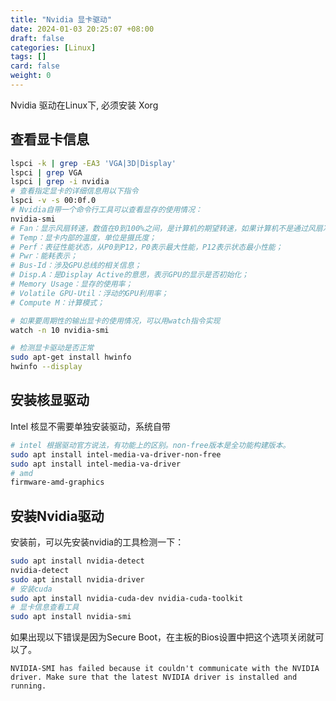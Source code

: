 ```yaml
---
title: "Nvidia 显卡驱动"
date: 2024-01-03 20:25:07 +08:00
draft: false
categories: [Linux]
tags: []
card: false
weight: 0
---
```


Nvidia 驱动在Linux下, 必须安装 Xorg

## 查看显卡信息

```bash
lspci -k | grep -EA3 'VGA|3D|Display'
lspci | grep VGA
lspci | grep -i nvidia
# 查看指定显卡的详细信息用以下指令
lspci -v -s 00:0f.0
# Nvidia自带一个命令行工具可以查看显存的使用情况：
nvidia-smi
# Fan：显示风扇转速，数值在0到100%之间，是计算机的期望转速，如果计算机不是通过风扇冷却或者风扇坏了，显示出来就是N/A； 
# Temp：显卡内部的温度，单位是摄氏度；
# Perf：表征性能状态，从P0到P12，P0表示最大性能，P12表示状态最小性能；
# Pwr：能耗表示； 
# Bus-Id：涉及GPU总线的相关信息； 
# Disp.A：是Display Active的意思，表示GPU的显示是否初始化； 
# Memory Usage：显存的使用率； 
# Volatile GPU-Util：浮动的GPU利用率；
# Compute M：计算模式； 

# 如果要周期性的输出显卡的使用情况，可以用watch指令实现
watch -n 10 nvidia-smi

# 检测显卡驱动是否正常
sudo apt-get install hwinfo
hwinfo --display
```

## 安装核显驱动

Intel 核显不需要单独安装驱动，系统自带

```bash
# intel 根据驱动官方说法，有功能上的区别。non-free版本是全功能构建版本。
sudo apt install intel-media-va-driver-non-free
sudo apt install intel-media-va-driver
# amd
firmware-amd-graphics
```

## 安装Nvidia驱动

安装前，可以先安装nvidia的工具检测一下：

```bash
sudo apt install nvidia-detect
nvidia-detect
sudo apt install nvidia-driver
# 安装cuda
sudo apt install nvidia-cuda-dev nvidia-cuda-toolkit
# 显卡信息查看工具
sudo apt install nvidia-smi
```

如果出现以下错误是因为Secure Boot，在主板的Bios设置中把这个选项关闭就可以了。

```
NVIDIA-SMI has failed because it couldn't communicate with the NVIDIA driver. Make sure that the latest NVIDIA driver is installed and running.
```




